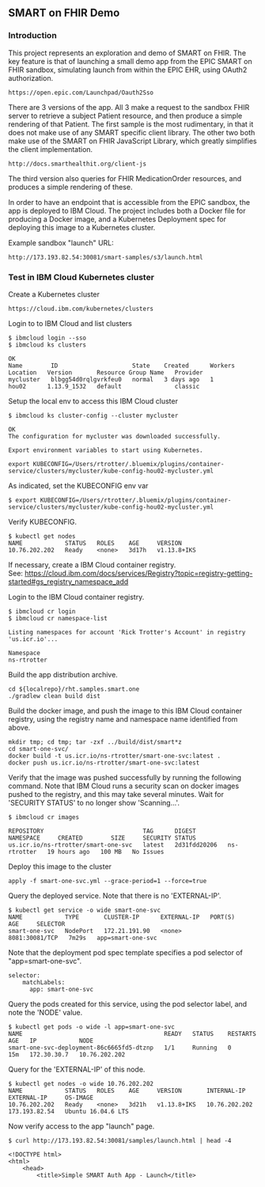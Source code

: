 ## SMART on FHIR Demo

### Introduction

This project represents an exploration and demo of SMART on FHIR. The key feature is that of launching a small 
demo app from the EPIC SMART on FHIR sandbox, simulating launch from within the EPIC EHR, using OAuth2 authorization. 

	https://open.epic.com/Launchpad/Oauth2Sso

There are 3 versions of the app. All 3 make a request to the sandbox FHIR server to retrieve a subject Patient resource, and then produce a simple rendering of that Patient. The first sample is the most rudimentary, in that it does not make use of any SMART specific client library. The other two both make use of the SMART on FHIR JavaScript Library, which greatly simplifies the client implementation. 

	http://docs.smarthealthit.org/client-js

The third version also queries for FHIR MedicationOrder resources, and produces a simple rendering of these. 

In order to have an endpoint that is accessible from the EPIC sandbox, the app is deployed to IBM Cloud. The project includes both a Docker file for producing a Docker image, and a Kubernetes Deployment spec for deploying this image to a Kubernetes cluster. 

Example sandbox "launch" URL:

	http://173.193.82.54:30081/smart-samples/s3/launch.html


### Test in IBM Cloud Kubernetes cluster

Create a Kubernetes cluster

	https://cloud.ibm.com/kubernetes/clusters

Login to to IBM Cloud and list clusters
	
	$ ibmcloud login --sso
	$ ibmcloud ks clusters
	
	OK
	Name        ID                     State    Created      Workers   Location   Version       Resource Group Name   Provider   
	mycluster   blbgg54d0rqlgvrkfeu0   normal   3 days ago   1         hou02      1.13.9_1532   default               classic   

Setup the local env to access this IBM Cloud cluster

	$ ibmcloud ks cluster-config --cluster mycluster
	
	OK
	The configuration for mycluster was downloaded successfully.
	
	Export environment variables to start using Kubernetes.
	
	export KUBECONFIG=/Users/rtrotter/.bluemix/plugins/container-service/clusters/mycluster/kube-config-hou02-mycluster.yml

As indicated, set the KUBECONFIG env var

	$ export KUBECONFIG=/Users/rtrotter/.bluemix/plugins/container-service/clusters/mycluster/kube-config-hou02-mycluster.yml

Verify KUBECONFIG.

	$ kubectl get nodes
	NAME            STATUS   ROLES    AGE     VERSION
	10.76.202.202   Ready    <none>   3d17h   v1.13.8+IKS
	
If necessary, create a IBM Cloud container registry.  
See: https://cloud.ibm.com/docs/services/Registry?topic=registry-getting-started#gs_registry_namespace_add

Login to the IBM Cloud container registry.

	$ ibmcloud cr login 	
	$ ibmcloud cr namespace-list
	
	Listing namespaces for account 'Rick Trotter's Account' in registry 'us.icr.io'...
	
	Namespace   
	ns-rtrotter   

Build the app distribution archive.

	cd ${localrepo}/rht.samples.smart.one  
	./gradlew clean build dist

Build the docker image, and push the image to this IBM Cloud container registry, using the registry name and namespace name identified from above.

	mkdir tmp; cd tmp; tar -zxf ../build/dist/smart*z
	cd smart-one-svc/
	docker build -t us.icr.io/ns-rtrotter/smart-one-svc:latest .
	docker push us.icr.io/ns-rtrotter/smart-one-svc:latest
	
Verify that the image was pushed successfully by running the following command. Note that IBM Cloud runs a security scan on docker images pushed to the registry, and this may take several minutes. Wait for 'SECURITY STATUS' to no longer show 'Scanning...'.

	$ ibmcloud cr images
	
	REPOSITORY                            TAG      DIGEST         NAMESPACE     CREATED        SIZE     SECURITY STATUS   
	us.icr.io/ns-rtrotter/smart-one-svc   latest   2d31fdd20206   ns-rtrotter   19 hours ago   100 MB   No Issues   

Deploy this image to the cluster

	apply -f smart-one-svc.yml --grace-period=1 --force=true
  
Query the deployed service. Note that there is no 'EXTERNAL-IP'. 

	$ kubectl get service -o wide smart-one-svc
	NAME            TYPE       CLUSTER-IP      EXTERNAL-IP   PORT(S)          AGE     SELECTOR
	smart-one-svc   NodePort   172.21.191.90   <none>        8081:30081/TCP   7m29s   app=smart-one-svc
  
Note that the deployment pod spec template specifies a pod selector of "app=smart-one-svc". 

	selector:
	    matchLabels:
	      app: smart-one-svc

Query the pods created for this service, using the pod selector label, and note the 'NODE' value.

	$ kubectl get pods -o wide -l app=smart-one-svc
	NAME                                        READY   STATUS    RESTARTS   AGE   IP            NODE         
	smart-one-svc-deployment-86c6665fd5-dtznp   1/1     Running   0          15m   172.30.30.7   10.76.202.202
  
Query for the 'EXTERNAL-IP' of this node.
   
	$ kubectl get nodes -o wide 10.76.202.202
	NAME            STATUS   ROLES    AGE     VERSION       INTERNAL-IP     EXTERNAL-IP     OS-IMAGE          
	10.76.202.202   Ready    <none>   3d21h   v1.13.8+IKS   10.76.202.202   173.193.82.54   Ubuntu 16.04.6 LTS

Now verify access to the app "launch" page. 

	$ curl http://173.193.82.54:30081/samples/launch.html | head -4
	
	<!DOCTYPE html>
	<html>
	    <head>
	        <title>Simple SMART Auth App - Launch</title>
	

